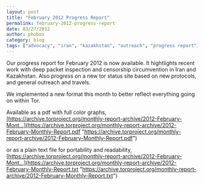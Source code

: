 ```yaml
---
layout: post
title: "February 2012 Progress Report"
permalink: february-2012-progress-report
date: 03/27/2012
author: phobos
category: blog
tags: ["advocacy", "iran", "kazakhstan", "outreach", "progress report"]
---
```


Our progress report for February 2012 is now available. It hightlights recent work with deep packet inspection and censorship circumvention in Iran and Kazakhstan. Also progress on a new tor status site based on new protocols, and general outreach and travels.

We implemented a new format this month to better reflect everything going on within Tor.

Available as a pdf with full color graphs, [https://archive.torproject.org/monthly-report-archive/2012-February-Mont...](https://archive.torproject.org/monthly-report-archive/2012-February-Monthly-Report.pdf "https://archive.torproject.org/monthly-report-archive/2012-February-Monthly-Report.pdf")

or as a plain text file for portability and readability, [https://archive.torproject.org/monthly-report-archive/2012-February-Mont...](https://archive.torproject.org/monthly-report-archive/2012-February-Monthly-Report.txt "https://archive.torproject.org/monthly-report-archive/2012-February-Monthly-Report.txt")

